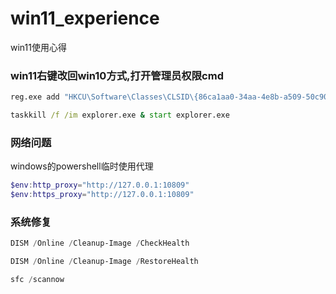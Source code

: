 # win11_experience
win11使用心得

### win11右键改回win10方式,打开管理员权限cmd
```cmd
reg.exe add "HKCU\Software\Classes\CLSID\{86ca1aa0-34aa-4e8b-a509-50c905bae2a2}\InprocServer32" /f /ve

taskkill /f /im explorer.exe & start explorer.exe

```

### 网络问题
windows的powershell临时使用代理
```powershell
$env:http_proxy="http://127.0.0.1:10809"
$env:https_proxy="http://127.0.0.1:10809"
```

### 系统修复
```powershell
DISM /Online /Cleanup-Image /CheckHealth
```
```powershell
DISM /Online /Cleanup-Image /RestoreHealth
```
```powershell
sfc /scannow
```
